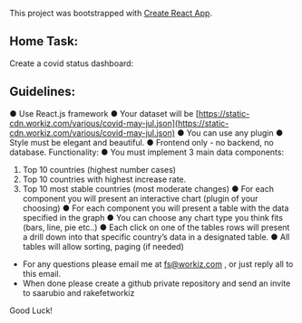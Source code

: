 This project was bootstrapped with [Create React App](https://github.com/facebook/create-react-app).

## Home Task:
Create a covid status dashboard:

## Guidelines:
● Use React.js framework
● Your dataset will be [https://static-cdn.workiz.com/various/covid-may-jul.json](https://static-cdn.workiz.com/various/covid-may-jul.json)
● You can use any plugin
● Style must be elegant and beautiful.
● Frontend only - no backend, no database.
 Functionality:
● You must implement 3 main data components:
1. Top 10 countries (highest number cases)
2. Top 10 countries with highest increase rate.
3. Top 10 most stable countries (most moderate changes)
● For each component you will present an interactive chart (plugin of your
choosing)
● For each component you will present a table with the data specified in the graph
● You can choose any chart type you think fits (bars, line, pie etc..)
● Each click on one of the tables rows will present a drill down into that specific
country’s data in a designated table.
● All tables will allow sorting, paging (if needed)
* For any questions please email me at fs@workiz.com , or just reply all to this email.
* When done please create a github private repository and send an invite to saarubio
and rakefetworkiz

Good Luck!